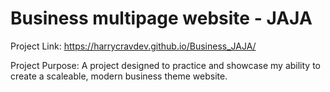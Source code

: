 # Business multipage website - JAJA

Project Link: https://harrycravdev.github.io/Business_JAJA/

Project Purpose: A project designed to practice and showcase my ability to create a scaleable, modern business theme website.
